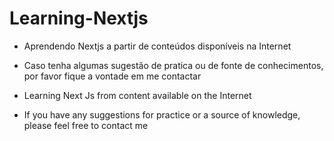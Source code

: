 # Learning-Nextjs

- Aprendendo Nextjs a partir de conteúdos disponíveis na Internet
- Caso tenha algumas sugestão de pratica ou de fonte de conhecimentos, por favor fique a vontade em me contactar

- Learning Next Js from content available on the Internet 
- If you have any suggestions for practice or a source of knowledge, please feel free to contact me
